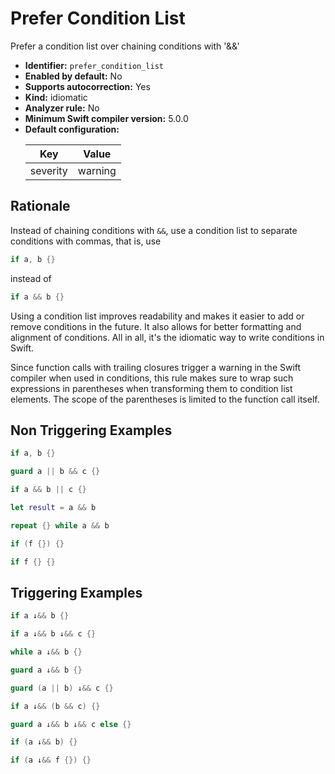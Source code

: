 # Prefer Condition List

Prefer a condition list over chaining conditions with '&&'

* **Identifier:** `prefer_condition_list`
* **Enabled by default:** No
* **Supports autocorrection:** Yes
* **Kind:** idiomatic
* **Analyzer rule:** No
* **Minimum Swift compiler version:** 5.0.0
* **Default configuration:**
  <table>
  <thead>
  <tr><th>Key</th><th>Value</th></tr>
  </thead>
  <tbody>
  <tr>
  <td>
  severity
  </td>
  <td>
  warning
  </td>
  </tr>
  </tbody>
  </table>

## Rationale

Instead of chaining conditions with `&&`, use a condition list to separate conditions with commas, that is,
use

```swift
if a, b {}
```

instead of

```swift
if a && b {}
```

Using a condition list improves readability and makes it easier to add or remove conditions in the future.
It also allows for better formatting and alignment of conditions. All in all, it's the idiomatic way to
write conditions in Swift.

Since function calls with trailing closures trigger a warning in the Swift compiler when used in
conditions, this rule makes sure to wrap such expressions in parentheses when transforming them to
condition list elements. The scope of the parentheses is limited to the function call itself.

## Non Triggering Examples

```swift
if a, b {}
```

```swift
guard a || b && c {}
```

```swift
if a && b || c {}
```

```swift
let result = a && b
```

```swift
repeat {} while a && b
```

```swift
if (f {}) {}
```

```swift
if f {} {}
```

## Triggering Examples

```swift
if a ↓&& b {}
```

```swift
if a ↓&& b ↓&& c {}
```

```swift
while a ↓&& b {}
```

```swift
guard a ↓&& b {}
```

```swift
guard (a || b) ↓&& c {}
```

```swift
if a ↓&& (b && c) {}
```

```swift
guard a ↓&& b ↓&& c else {}
```

```swift
if (a ↓&& b) {}
```

```swift
if (a ↓&& f {}) {}
```